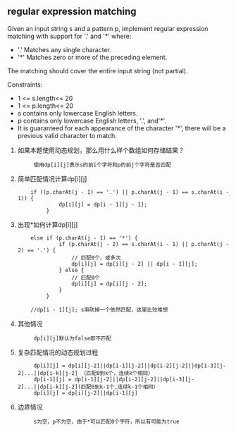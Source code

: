 ## regular expression matching

Given an input string s and a pattern p, implement regular expression matching with support for '.' and '*' where:

* '.' Matches any single character.
* '*' Matches zero or more of the preceding element.

The matching should cover the entire input string (not partial).

Constraints:
* 1 <= s.length<= 20
* 1 <= p.length<= 20
* s contains only lowercase English letters.
* p contains only lowercase English letters, '.', and'*'.
* It is guaranteed for each appearance of the character '*', there will be a previous valid character to match.

1. 如果本题使用动态规划，那么用什么样个数组如何存储结果？

            使用dp[i][j]表示s的前i个字符和p的前j个字符是否匹配

2. 简单匹配情况计算dp[i][j]

           if ((p.charAt(j - 1) == '.') || p.charAt(j - 1) == s.charAt(i - 1)) {
                    dp[i][j] = dp[i - 1][j - 1];
                }

3. 出现*如何计算dp[i][j]
            
           else if (p.charAt(j - 1) == '*') {
                    if (p.charAt(j - 2) == s.charAt(i - 1) || p.charAt(j - 2) == '.') {
                        // 匹配0个，或多次
                        dp[i][j] = dp[i][j - 2] || dp[i - 1][j];
                    } else {
                        // 匹配0个
                        dp[i][j] = dp[i][j - 2];
                    }
                }

           //dp[i - 1][j]; s串砍掉一个依然匹配，这里比较难想

4. 其他情况

            dp[i][j]默认为false即不匹配
            

5. 复杂匹配情况的动态规划过程

            dp[i][j] = dp[i][j-2]||dp[i-1][j-2]||dp[i-2][j-2]||dp[i-3][j-2]...||dp[i-k][j-2] （匹配0到k个，连续k个相同）
            dp[i-1][j] = dp[i-1][j-2]||dp[i-2][j-2]||dp[i-3][j-2]...||dp[i-k][j-2](匹配0到k-1个,连续k-1个相同）
            dp[i][j] = dp[i][j-2]||dp[i-1][j]
            
6. 边界情况

            s为空，p不为空，由于*可以匹配0个字符，所以有可能为true
            